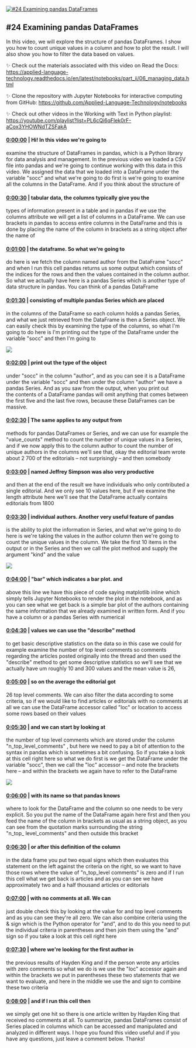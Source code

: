 [![#24 Examining pandas DataFrames](https://i.ytimg.com/vi/-zhW3YjhuzI/maxresdefault.jpg)](https://www.youtube.com/watch?v=-zhW3YjhuzI)

## #24 Examining pandas DataFrames

In this video, we will explore the structure of pandas DataFrames. I show you how to count unique values in a column and how to plot the result. I will also show you how to filter the data based on values.



✨ Check out the materials associated with this video on Read the Docs: https://applied-language-technology.readthedocs.io/en/latest/notebooks/part_ii/06_managing_data.html



✨ Clone the repository with Jupyter Notebooks for interactive computing from GitHub: https://github.com/Applied-Language-Technology/notebooks



✨ Check out other videos in the Working with Text in Python playlist: https://youtube.com/playlist?list=PL6cQi6qFlek0rF-aCox3YHOWNdTZSFakA



#### [0:00:00](https://www.youtube.com/watch?v=-zhW3YjhuzI&t=0) |  Hi! In this video we're going to

examine the structure of DataFrames in pandas, which is a Python library for data analysis and management. In the previous video we loaded a CSV file into pandas and we're going to continue working with this data in this video. We assigned the data that we loaded into a DataFrame under the variable "socc" and what we're going to do first is we're going to examine all the columns in the DataFrame. And if you think about the structure of  

#### [0:00:30](https://www.youtube.com/watch?v=-zhW3YjhuzI&t=30) |  tabular data, the columns typically give you the

types of information present in a table and in pandas if we use the columns attribute we will get a list of columns in a DataFrame. We can use brackets in pandas to access entire columns in the DataFrame and this is done by placing the name of the column in brackets as a string object after the name of  

#### [0:01:00](https://www.youtube.com/watch?v=-zhW3YjhuzI&t=60) |  the dataframe. So what we're going to

do here is we fetch the column named author from the DataFrame "socc" and when I run this cell pandas returns us some output which consists of the indices for the rows and then the values contained in the column author. So what we actually have here is a pandas Series which is another type of data structure in pandas. You can think of a pandas DataFrame  

#### [0:01:30](https://www.youtube.com/watch?v=-zhW3YjhuzI&t=90) |  consisting of multiple pandas Series which are placed

in the columns of the DataFrame so each column holds a pandas Series, and what we just retrieved from the DataFrame is then a Series object. We can easily check this by examining the type of the columns, so what I'm going to do here is I'm printing out the type of the DataFrame under the variable "socc" and then I'm going to  

![](https://i.ytimg.com/vi/-zhW3YjhuzI/maxres1.jpg)



#### [0:02:00](https://www.youtube.com/watch?v=-zhW3YjhuzI&t=120) |  print out the type of the object

under "socc" in the column "author", and as you can see it is a DataFrame under the variable "socc" and then under the column "author" we have a pandas Series. And as you saw from the output, when you print out the contents of a DataFrame pandas will omit anything that comes between the first five and the last five rows, because these DataFrames can be massive.  

#### [0:02:30](https://www.youtube.com/watch?v=-zhW3YjhuzI&t=150) |  The same applies to any output from

methods for pandas DataFrames or Series, and we can use for example the "value_counts" method to count the number of unique values in a Series, and if we now apply this to the column author to count the number of unique authors in the columns we'll see that, okay the editorial team wrote about 2 700 of the editorials – not surprisingly – and then somebody  

#### [0:03:00](https://www.youtube.com/watch?v=-zhW3YjhuzI&t=180) |  named Jeffrey Simpson was also very productive

and then at the end of the result we have individuals who only contributed a single editorial. And we only see 10 values here, but if we examine the length attribute here we'll see that the DataFrame actually contains editorials from 1800  

#### [0:03:30](https://www.youtube.com/watch?v=-zhW3YjhuzI&t=210) |  individual authors. Another very useful feature of pandas

is the ability to plot the information in Series, and what we're going to do here is we're taking the values in the author column then we're going to count the unique values in the column. We take the first 10 items in the output or in the Series and then we call the plot method and supply the argument "kind" and the value  

![](https://i.ytimg.com/vi/-zhW3YjhuzI/maxres2.jpg)



#### [0:04:00](https://www.youtube.com/watch?v=-zhW3YjhuzI&t=240) |  "bar" which indicates a bar plot. and

above this line we have this piece of code saying matplotlib inline which simply tells Jupyter Notebooks to render the plot in the notebook, and as you can see what we get back is a simple bar plot of the authors containing the same information that we already examined in written form. And if you have a column or a pandas Series with numerical  

#### [0:04:30](https://www.youtube.com/watch?v=-zhW3YjhuzI&t=270) |  values we can use the "describe" method

to get basic descriptive statistics on the data so in this case we could for example examine the number of top level comments so comments regarding the articles posted originally into the thread and then used the "describe" method to get some descriptive statistics so we'll see that we actually have um roughly 10 and 300 values and the mean value is 26,  

#### [0:05:00](https://www.youtube.com/watch?v=-zhW3YjhuzI&t=300) |  so on the average the editorial got

26 top level comments. We can also filter the data according to some criteria, so if we would like to find articles or editorials with no comments at all we can use the DataFrame accessor called "loc" or location to access some rows based on their values  

#### [0:05:30](https://www.youtube.com/watch?v=-zhW3YjhuzI&t=330) |  and we can start by looking at

the number of top level comments which are stored under the column "n_top_level_comments" , but here we need to pay a bit of attention to the syntax in pandas which is sometimes a bit confusing. So if you take a look at this cell right here so what we do first is we get the DataFrame under the variable "socc", then we call the "loc" accessor – and note the brackets here – and within the brackets we again have to refer to the DataFrame  

![](https://i.ytimg.com/vi/-zhW3YjhuzI/maxres3.jpg)



#### [0:06:00](https://www.youtube.com/watch?v=-zhW3YjhuzI&t=360) |  with its name so that pandas knows

where to look for the DataFrame and the column so one needs to be very explicit. So you put the name of the DataFrame again here first and then you feed the name of the column in brackets as usual as a string object, as you can see from the quotation marks surrounding the string "n_top_ level_comments" and then outside this bracket  

#### [0:06:30](https://www.youtube.com/watch?v=-zhW3YjhuzI&t=390) |  or after this definition of the column

in the data frame you put two equal signs which then evaluates this statement on the left against the criteria on the right, so we want to have those rows where the value of "n_top_level comments" is zero and if I run this cell what we get back is articles and as you can see we have approximately two and a half thousand articles or editorials  

#### [0:07:00](https://www.youtube.com/watch?v=-zhW3YjhuzI&t=420) |  with no comments at all. We can

just double check this by looking at the value for and top level comments and as you can see they're all zero. We can also combine criteria using the & sign which is the Python operator for "and", and to do this you need to put the individual criteria in parentheses and then join them using the "and" sign so if you take a look at this cell right here  

#### [0:07:30](https://www.youtube.com/watch?v=-zhW3YjhuzI&t=450) |  where we're looking for the first author in

the previous results of Hayden King and if the person wrote any articles with zero comments so what we do is we use the "loc" accessor again and within the brackets we put in parentheses these two statements that we want to evaluate, and here in the middle we use the and sign to combine these two criteria  

#### [0:08:00](https://www.youtube.com/watch?v=-zhW3YjhuzI&t=480) |  and if I run this cell then

we simply get one hit so there is one article written by Hayden King that received no comments at all. To summarize, pandas DataFrames consist of Series placed in columns which can be accessed and manipulated and analyzed in different ways. I hope you found this video useful and if you have any questions, just leave a comment below. Thanks!  
